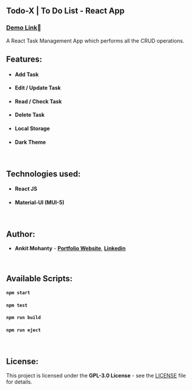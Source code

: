 ## Todo-X | To Do List - React App

### [Demo Link](todo-list-kjp0cr9dk-ankittap2001.vercel.app)🔗

A React Task Management App which performs all the CRUD operations.
<br/>

## Features:

- #### **Add Task**
- #### **Edit / Update Task**
- #### **Read / Check Task**
- #### **Delete Task**
- #### **Local Storage**
- #### **Dark Theme**

<br/>

## Technologies used:

- #### **React JS**
- #### **Material-UI (MUI-5)**

<br/>

## Author:

- **Ankit Mohanty** - **[Portfolio Website](https://portfolio-kdt0y8tz0-ankittap2001.vercel.app/)**, **[Linkedin](https://www.linkedin.com/in/ankit-mohanty-3036ba209/)**

<br/>

## Available Scripts:

#### `npm start`

#### `npm test`

#### `npm run build`

#### `npm run eject`

<br/>

## License:

This project is licensed under the  **GPL-3.0 License** - see the [LICENSE](LICENSE.md) file for details.
